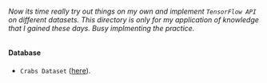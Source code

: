 ###### Now its time really try out things on my own and implement `TensorFlow API` on different datasets. This directory is only for my application of knowledge that I gained these days. Busy implmenting the practice.

#### Database

* `Crabs Dataset` ([here](http://www.stats.ox.ac.uk/pub/PRNN/crabs.dat)).
